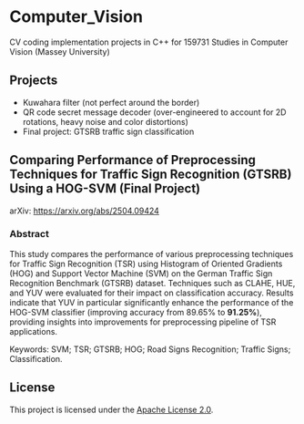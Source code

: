 # Computer_Vision
CV coding implementation projects in C++ for 159731 Studies in Computer Vision (Massey University)

## Projects
- Kuwahara filter (not perfect around the border)
- QR code secret message decoder (over-engineered to account for 2D rotations, heavy noise and color distortions)
- Final project: GTSRB traffic sign classification

## Comparing Performance of Preprocessing Techniques for Traffic Sign Recognition (GTSRB) Using a HOG-SVM (Final Project)
arXiv: https://arxiv.org/abs/2504.09424

### Abstract

This study compares the performance of various preprocessing techniques for Traffic Sign Recognition (TSR) using Histogram of Oriented Gradients (HOG) and Support Vector Machine (SVM) on the German Traffic Sign Recognition Benchmark (GTSRB) dataset. Techniques such as CLAHE, HUE, and YUV were evaluated for their impact on classification accuracy. Results indicate that YUV in particular significantly enhance the performance of the HOG-SVM classifier (improving accuracy from 89.65% to **91.25%**), providing insights into improvements for preprocessing pipeline of TSR applications.

Keywords: SVM; TSR; GTSRB; HOG; Road Signs Recognition; Traffic Signs; Classification.

## License
This project is licensed under the [Apache License 2.0](LICENSE).
